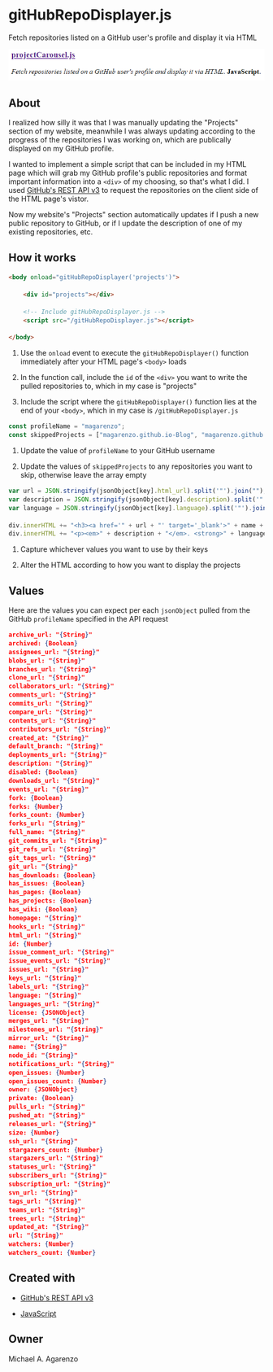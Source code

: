 # gitHubRepoDisplayer.js

Fetch repositories listed on a GitHub user's profile and display it via HTML

![Screenshot of gitHubRepoDisplayer.js in action](gitHubRepoDisplayer.png)

## About

I realized how silly it was that I was manually updating the "Projects" section of my website, meanwhile I was always updating according to the progress of the repositories I was working on, which are publically displayed on my GitHub profile.

I wanted to implement a simple script that can be included in my HTML page which will grab my GitHub profile's public repositories and format important information into a `<div>` of my choosing, so that's what I did. I used [GitHub's REST API v3](https://developer.github.com/v3/) to request the repositories on the client side of the HTML page's vistor.

Now my website's "Projects" section automatically updates if I push a new public repository to GitHub, or if I update the description of one of my existing repositories, etc.

## How it works

```html
<body onload="gitHubRepoDisplayer('projects')">

    <div id="projects"></div>

    <!-- Include gitHubRepoDisplayer.js -->
    <script src="/gitHubRepoDisplayer.js"></script>

</body>
```

1. Use the `onload` event to execute the `gitHubRepoDisplayer()` function immediately after your HTML page's `<body>` loads

2. In the function call, include the `id` of the `<div>` you want to write the pulled repositories to, which in my case is "projects"

3. Include the script where the `gitHubRepoDisplayer()` function lies at the end of your `<body>`, which in my case is `/gitHubRepoDisplayer.js`

```javascript
const profileName = "magarenzo";
const skippedProjects = ["magarenzo.github.io-Blog", "magarenzo.github.io-Old"];
```

1. Update the value of `profileName` to your GitHub username

2. Update the values of `skippedProjects` to any repositories you want to skip, otherwise leave the array empty

```javascript
var url = JSON.stringify(jsonObject[key].html_url).split('"').join("");
var description = JSON.stringify(jsonObject[key].description).split('"').join("");
var language = JSON.stringify(jsonObject[key].language).split('"').join("");

div.innerHTML += "<h3><a href='" + url + "' target='_blank'>" + name + "</a></h3>";
div.innerHTML += "<p><em>" + description + "</em>. <strong>" + language + "</strong>.</p><br>";
```

1. Capture whichever values you want to use by their keys

2. Alter the HTML according to how you want to display the projects

## Values

Here are the values you can expect per each `jsonObject` pulled from the GitHub `profileName` specified in the API request

```json
archive_url: "{String}"
archived: {Boolean}
assignees_url: "{String}"
blobs_url: "{String}"
branches_url: "{String}"
clone_url: "{String}"
collaborators_url: "{String}"
comments_url: "{String}"
commits_url: "{String}"
compare_url: "{String}"
contents_url: "{String}"
contributors_url: "{String}"
created_at: "{String}"
default_branch: "{String}"
deployments_url: "{String}"
description: "{String}"
disabled: {Boolean}
downloads_url: "{String}"
events_url: "{String}"
fork: {Boolean}
forks: {Number}
forks_count: {Number}
forks_url: "{String}"
full_name: "{String}"
git_commits_url: "{String}"
git_refs_url: "{String}"
git_tags_url: "{String}"
git_url: "{String}"
has_downloads: {Boolean}
has_issues: {Boolean}
has_pages: {Boolean}
has_projects: {Boolean}
has_wiki: {Boolean}
homepage: "{String}"
hooks_url: "{String}"
html_url: "{String}"
id: {Number}
issue_comment_url: "{String}"
issue_events_url: "{String}"
issues_url: "{String}"
keys_url: "{String}"
labels_url: "{String}"
language: "{String}"
languages_url: "{String}"
license: {JSONObject}
merges_url: "{String}"
milestones_url: "{String}"
mirror_url: "{String}"
name: "{String}"
node_id: "{String}"
notifications_url: "{String}"
open_issues: {Number}
open_issues_count: {Number}
owner: {JSONObject}
private: {Boolean}
pulls_url: "{String}"
pushed_at: "{String}"
releases_url: "{String}"
size: {Number}
ssh_url: "{String}"
stargazers_count: {Number}
stargazers_url: "{String}"
statuses_url: "{String}"
subscribers_url: "{String}"
subscription_url: "{String}"
svn_url: "{String}"
tags_url: "{String}"
teams_url: "{String}"
trees_url: "{String}"
updated_at: "{String}"
url: "{String}"
watchers: {Number}
watchers_count: {Number}
```

## Created with

* [GitHub's REST API v3](https://developer.github.com/v3/)

* [JavaScript](https://www.javascript.com/)

## Owner

Michael A. Agarenzo
